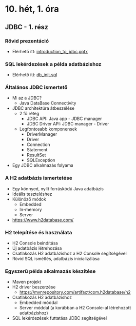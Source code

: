 # 10. hét, 1. óra

## JDBC - 1. rész

### Rövid prezentáció

- Elérhető itt: [introduction_to_jdbc.pptx](../../slides/introduction_to_jdbc.pptx)

### SQL lekérdezések a példa adatbázishoz

- Elérhető itt: [db_init.sql](./db_init.sql)

### Általános JDBC ismertető

- Mi az a JDBC?
  - Java DataBase Connectivity
- JDBC architektúra átbeszélése
  - 2 fő réteg
    - JDBC API: Java app - JDBC manager
    - JDBC Driver API: JDBC manager - Driver
  - Legfontosabb komponensek
    - DriverManager
    - Driver
    - Connection
    - Statement
    - ResultSet
    - SQLException
- Egy JDBC alkalmazás folyama

### A H2 adatbázis ismertetése

- Egy könnyed, nyílt forráskódú Java adatbázis
- Ideális teszteléshez
- Különöző módok
  - Embedded
  - In-memory
  - Server
- https://www.h2database.com/

### H2 telepítése és használata

- H2 Console beindítása
- Új adatbázis létrehozása
- Csatlakozás H2 adatbázishoz a H2 Console segítségével
- Rövid SQL ismétlés, adatbázis inicializálása

### Egyszerű példa alkalmazás készítése

- Maven projekt
- H2 driver beszerzése
  - https://mvnrepository.com/artifact/com.h2database/h2
- Csatlakozás H2 adatbázishoz
  - Embedded móddal
  - Server móddal (a korábban a H2 Console-al létrehozott adatbázishoz)
- SQL lekérdezések futtatása JDBC segítségével
